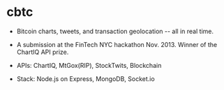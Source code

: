 cbtc
====

* Bitcoin charts, tweets, and transaction geolocation -- all in real time. 

* A submission at the FinTech NYC hackathon Nov. 2013. Winner of the ChartIQ API prize.

* APIs: ChartIQ, MtGox(RIP), StockTwits, Blockchain
* Stack: Node.js on Express, MongoDB, Socket.io

